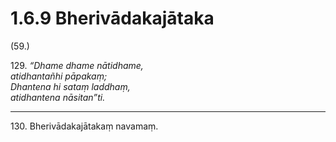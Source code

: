 

# 1.6.9 Bherivādakajātaka




(59.)

129\. _“Dhame dhame nātidhame,_  
_atidhantañhi pāpakaṃ;_  
_Dhantena hi sataṃ laddhaṃ,_  
_atidhantena nāsitan”ti._  


---

130\. Bherivādakajātakaṃ navamaṃ.





